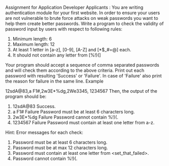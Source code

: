 Assignment for Application Developer Applicants :
You are writing authentication module for your first website. In order to ensure your
users are not vulnerable to brute force attacks on weak passwords you want to help
them create better passwords. Write a program to check the validity of password input
by users with respect to following rules:
1. Minimum length: 6
2. Maximum length: 12
3. At least 1 letter in [a-z], [0-9], [A-Z] and [*$_#=@] each.
4. It should not contain any letter from [%!)(]

Your program should accept a sequence of comma separated passwords and will check
them according to the above criteria. Print out each password with resulting 'Success' or
'Failure'. In case of 'Failure' also print the reason for failure in the same line.
Example

12sdA@83,a F1#,2w3E*%dg,2We3345, 1234567
Then, the output of the program should be:
1. 12sdA@83 Success.
2. a F1# Failure Password must be at least 6 characters long.
3. 2w3E*%dg Failure Password cannot contain %!)(.
4. 1234567 Failure Password must contain at least one letter from a-z.

Hint: Error messages for each check:
1. Password must be at least 6 characters long.
2. Password must be at max 12 characters long.
3. Password must contain at least one letter from <set_that_failed>.
4. Password cannot contain %!)(.
